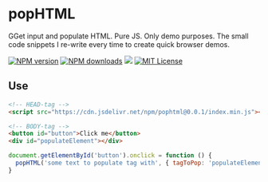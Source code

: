 # popHTML
GGet input and populate HTML. Pure JS. Only demo purposes. The small code snippets I re-write every time to create quick browser demos.

[![NPM version][npm-version-image]][npm-url]
[![NPM downloads][npm-downloads-image]][npm-url]
[![](https://data.jsdelivr.com/v1/package/npm/pophtml/badge?style=rounded)](https://www.jsdelivr.com/package/npm/pophtml)
[![MIT License][license-image]][license-url]

## Use

```HTML
<!-- HEAD-tag -->
<script src="https://cdn.jsdelivr.net/npm/pophtml@0.0.1/index.min.js"></script>

<!-- BODY-tag -->
<button id="button">Click me</button>
<div id="populateElement"></div>
```

```javaScript
document.getElementById('button').onclick = function () {
  popHTML('some text to populate tag with', { tagToPop: 'populateElement', tagToPopWith: 'div', append: true })
}
```

[license-image]: http://img.shields.io/badge/license-MIT-blue.svg?style=rounded
[license-url]: LICENSE
[npm-url]: https://npmjs.org/package/pophtml
[npm-version-image]: https://img.shields.io/npm/v/pophtml.svg?style=rounded
[npm-downloads-image]: https://img.shields.io/npm/dm/pophtml.svg?style=rounded
